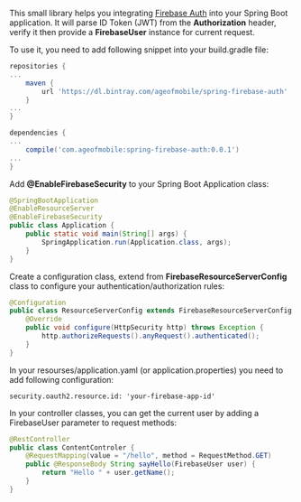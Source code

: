 This small library helps you integrating [Firebase Auth](https://firebase.google.com/docs/auth/) into your Spring Boot application. It will parse ID Token (JWT) 
from the **Authorization** header, verify it then provide a **FirebaseUser** instance for current request.

To use it, you need to add following snippet into your build.gradle file:

```gradle
repositories {
...
	maven {
		url 'https://dl.bintray.com/ageofmobile/spring-firebase-auth'
	}
...	
}

dependencies {
...
	compile('com.ageofmobile:spring-firebase-auth:0.0.1')
...
}
```

Add **@EnableFirebaseSecurity** to your Spring Boot Application class:

```java
@SpringBootApplication
@EnableResourceServer
@EnableFirebaseSecurity
public class Application {
	public static void main(String[] args) {
		SpringApplication.run(Application.class, args);
	}
}
```

Create a configuration class, extend from **FirebaseResourceServerConfig** class to configure your authentication/authorization rules:

```java
@Configuration
public class ResourceServerConfig extends FirebaseResourceServerConfig {
    @Override
    public void configure(HttpSecurity http) throws Exception {
        http.authorizeRequests().anyRequest().authenticated();
    }
}
```

In your resourses/application.yaml (or application.properties) you need to add following configuration:

```
security.oauth2.resource.id: 'your-firebase-app-id'
```

In your controller classes, you can get the current user by adding a FirebaseUser parameter to request methods:

```java
@RestController
public class ContentControler {
    @RequestMapping(value = "/hello", method = RequestMethod.GET)
    public @ResponseBody String sayHello(FirebaseUser user) {
        return "Hello " + user.getName();
    }
}
```